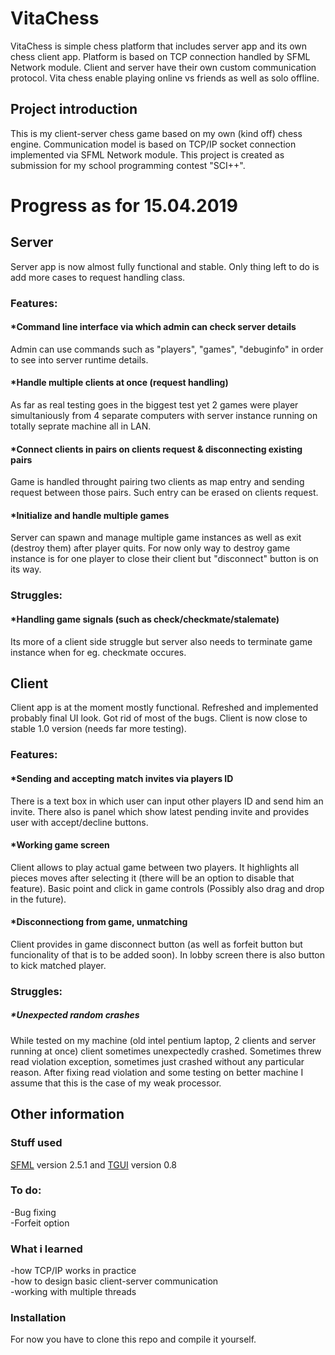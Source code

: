 # VitaChess
VitaChess is simple chess platform that includes server app and its own
chess client app. Platform is based on TCP connection handled by SFML Network module. 
Client and server have their own custom communication protocol. Vita chess enable playing
online vs friends as well as solo offline.

## Project introduction
This is my client-server chess game based on my own (kind off) chess engine. 
Communication model is based on TCP/IP socket connection implemented via SFML Network module.
This project is created as submission for my school programming contest "SCI++".  

# Progress as for 15.04.2019
## Server
Server app is now almost fully functional and stable. Only thing left to do is add more cases to request handling class.

### Features:
#### *Command line interface via which admin can check server details
Admin can use commands such as "players", "games", "debuginfo" in order to see into server runtime details.

#### *Handle multiple clients at once (request handling)
As far as real testing goes in the biggest test yet 2 games were player simultaniously from 4 separate computers with
server instance running on totally seprate machine all in LAN.

#### *Connect clients in pairs on clients request & disconnecting existing pairs 
Game is handled throught pairing two clients as map entry and sending request between those pairs.
Such entry can be erased on clients request.

#### *Initialize and handle multiple games
Server can spawn and manage multiple game instances as well as exit (destroy them) after player quits.
For now only way to destroy game instance is for one player to close their client but "disconnect" button is on its way.

### Struggles:
#### *Handling game signals (such as check/checkmate/stalemate)
Its more of a client side struggle but server also needs to terminate game instance when for eg. checkmate occures.


## Client
Client app is at the moment mostly functional. Refreshed and implemented probably final UI look. Got rid of most of the bugs.
Client is now close to stable 1.0 version (needs far more testing).

### Features:
#### *Sending and accepting match invites via players ID
There is a text box in which user can input other players ID and send him an invite. There also is panel which
show latest pending invite and provides user with accept/decline buttons.

#### *Working game screen
Client allows to play actual game between two players. It highlights all pieces moves after selecting it (there will be an option to disable that feature).
Basic point and click in game controls (Possibly also drag and drop in the future). 

#### *Disconnectiong from game, unmatching
Client provides in game disconnect button (as well as forfeit button but funcionality of that is to be added soon). In lobby screen
there is also button to kick matched player.


### Struggles:
##### *Unexpected random crashes
While tested on my machine (old intel pentium laptop, 2 clients and server running at once) client sometimes unexpectedly crashed. Sometimes threw
read violation exception, sometimes just crashed without any particular reason. After fixing read violation and some testing on better machine I assume
that this is the case of my weak processor.


## Other information
### Stuff used
[SFML](https://www.sfml-dev.org/download.php) version 2.5.1 and [TGUI](https://tgui.eu/download/) version 0.8

### To do:
-Bug fixing <br>
-Forfeit option <br>

### What i learned
-how TCP/IP works in practice <br>
-how to design basic client-server communication <br>
-working with multiple threads <br>


### Installation
For now you have to clone this repo and compile it yourself.

